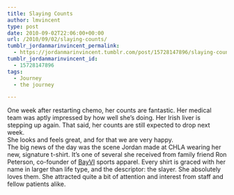 ```yaml
---
title: Slaying Counts
author: lmvincent
type: post
date: 2010-09-02T22:06:00+00:00
url: /2010/09/02/slaying-counts/
tumblr_jordanmarinvincent_permalink:
  - https://jordanmarinvincent.tumblr.com/post/15728147896/slaying-counts
tumblr_jordanmarinvincent_id:
  - 15728147896
tags:
  - Journey
  - the journey

---
```

One week after restarting chemo, her counts are fantastic. Her medical team was aptly impressed by how well she&rsquo;s doing. Her Irish liver is stepping up again. That said, her counts are still expected to drop next week.  
She looks and feels great, and for that we are very happy.  
The big news of the day was the scene Jordan made at CHLA wearing her new, signature t-shirt. It&rsquo;s one of several she received from family friend Ron Peterson, co-founder of <a href="https://bayvi.com/" target="_blank" rel="noopener">BayVI</a> sports apparel. Every shirt is graced with her name in larger than life type, and the descriptor: the slayer. She absolutely loves them. She attracted quite a bit of attention and interest from staff and fellow patients alike.

<div class="blogger-post-footer">
  <img loading="lazy" width="1" height="1" src="https://blogger.googleusercontent.com/tracker/9039099668816362935-1656503035995718066?l=jordansjourney2.blogspot.com" alt="" />
</div>